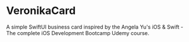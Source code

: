 # VeronikaCard

A simple SwiftUI business card inspired by the Angela Yu's iOS & Swift - The complete iOS Development Bootcamp Udemy course. 
